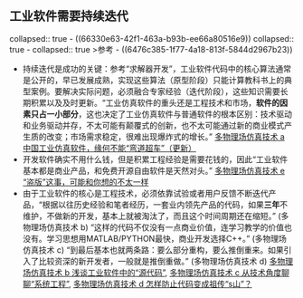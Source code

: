 ## 工业软件需要持续迭代
collapsed:: true
	- ((66330e63-42f1-463a-b93b-ee66a80516e9))
	  collapsed:: true
		- collapsed:: true
		  >参考
			- ((6476c385-1f77-4a18-813f-5844d2967b23))
- 持续迭代是成功的关键：参考“求解器开发”，工业软件代码中的核心算法通常是公开的，早已发展成熟，实现这些算法（原型阶段）只能计算教科书上的典型案例。要解决实际问题，必须融合专家经验（迭代阶段），这些知识需要长期积累以及及时更新。“工业仿真软件的重头还是工程技术和市场，**软件的因素只占一小部分**，这也决定了工业仿真软件与普通软件的根本区别：技术驱动和业务驱动并存，不太可能有颠覆式的创新，也不太可能通过新的商业模式产生质的改变；市场需求稳定，很难出现爆炸式的增长。” [多物理场仿真技术 a 中国工业仿真软件，缘何不能“弯道超车”（更新）](https://mp.weixin.qq.com/s?__biz=MzI2ODY0NDQ2NQ==&mid=2247486548&idx=2&sn=16b06c581483db151c54d15f5606079a&chksm=eaed354add9abc5c412ca89991b2aff76069f714e8a4121eecfd7acdd4cb46524cecb90802fa&token=142438554&lang=zh_CN#rd)
- 开发软件确实不用什么钱，但是积累工程经验是需要花钱的，因此“工业软件基本都是商业产品，和免费开源自由软件是天然对头。” [多物理场仿真技术 e “盗版”这事，可能和你想的不太一样](https://mp.weixin.qq.com/s?__biz=MzI2ODY0NDQ2NQ==&mid=2247487549&idx=1&sn=a1078a8c06187981687a5a395d1a1c06&chksm=eaed2923dd9aa035008f71dbcd6e6239540b0f902cb404ccf793778b46e9c2cccce04260f9d4&token=142438554&lang=zh_CN#rd)
- 由于工业软件的核心是工程技术，必须依靠试验或者用户反馈不断迭代产品，“根据以往历史经验和笔者经历，一套业内领先产品的代码，如果**三年**不维护，不做新的开发，基本上就被淘汰了，而且这个时间周期还在缩短。” (多物理场仿真技术 b)  “这样的代码不仅没有一点商业价值，连学习教学的价值也没有。学习思想用MATLAB/PYTHON最快，商业开发选择C++。” (多物理场仿真技术 c) “到最后基本也就两条路：要么部分重构，要么推倒重来。如果引入了比较资深的新开发者，一般就是推倒重做。” (多物理场仿真技术 d) [多物理场仿真技术 b 浅谈工业软件中的“源代码”](https://mp.weixin.qq.com/s?__biz=MzI2ODY0NDQ2NQ==&mid=2247488649&idx=1&sn=fa64d4320ea472a73fae4f48578b3649&chksm=eaed2d97dd9aa4812c29e7c6955a5af77e64470adf266e31cfb9ff4d0426c935a5ebbb2453fd&token=1640970442&lang=zh_CN#rd), [多物理场仿真技术 c 从技术角度聊聊“系统工程”](https://mp.weixin.qq.com/s?__biz=MzI2ODY0NDQ2NQ==&mid=2247487541&idx=1&sn=4d5d709bf331e8982e9e1bb12d089d1e&chksm=eaed292bdd9aa03d43bfdf146fee24f2ff8e4f949188af4a2bc6d07f4f7c7aab33c2f4efbae4&token=142438554&lang=zh_CN#rd), [多物理场仿真技术 d 怎样防止代码变成祖传“s山”？](https://mp.weixin.qq.com/s?__biz=MzI2ODY0NDQ2NQ==&mid=2247488405&idx=1&sn=2319de9cb7ca67945f06859197711245&chksm=eaed2a8bdd9aa39d137b6e7d7eb3fe5945314943361d931b18ad029f127c92418ed24230bf65&token=1640970442&lang=zh_CN#rd)